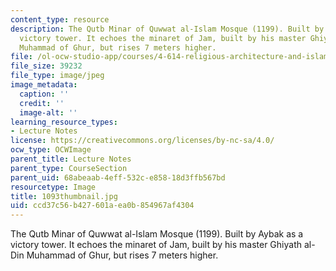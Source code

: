 ```yaml
---
content_type: resource
description: The Qutb Minar of Quwwat al-Islam Mosque (1199). Built by Aybak as a
  victory tower. It echoes the minaret of Jam, built by his master Ghiyath al-Din
  Muhammad of Ghur, but rises 7 meters higher.
file: /ol-ocw-studio-app/courses/4-614-religious-architecture-and-islamic-cultures-fall-2002/ccd37c56b427601aea0b854967af4304_1093thumbnail.jpg
file_size: 39232
file_type: image/jpeg
image_metadata:
  caption: ''
  credit: ''
  image-alt: ''
learning_resource_types:
- Lecture Notes
license: https://creativecommons.org/licenses/by-nc-sa/4.0/
ocw_type: OCWImage
parent_title: Lecture Notes
parent_type: CourseSection
parent_uid: 68abeaab-4eff-532c-e858-18d3ffb567bd
resourcetype: Image
title: 1093thumbnail.jpg
uid: ccd37c56-b427-601a-ea0b-854967af4304
---
```

The Qutb Minar of Quwwat al-Islam Mosque (1199). Built by Aybak as a victory tower. It echoes the minaret of Jam, built by his master Ghiyath al-Din Muhammad of Ghur, but rises 7 meters higher.